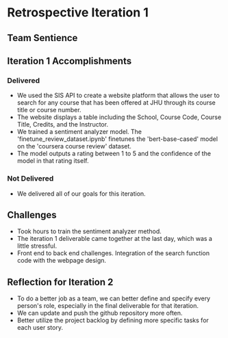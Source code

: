 # Retrospective Iteration 1
## Team Sentience 

## __Iteration 1 Accomplishments__
### Delivered
- We used the SIS API to create a website platform that allows the user to search for any course that has been offered at JHU through its course title or course number.  
- The website displays a table including the School, Course Code, Course Title, Credits, and the Instructor. 
- We trained a sentiment analyzer model. The 'finetune_review_dataset.ipynb' finetunes the 'bert-base-cased' model on the 'coursera course review' dataset. 
- The model outputs a rating between 1 to 5 and the confidence of the model in that rating itself.

### Not Delivered
- We delivered all of our goals for this iteration.


## Challenges
- Took hours to train the sentiment analyzer method.
- The iteration 1 deliverable came together at the last day, which was a little stressful. 
- Front end to back end challenges. Integration of the search function code with the webpage design. 

## Reflection for Iteration 2
- To do a better job as a team, we can better define and specify every person's role, especially in the final deliverable for that iteration. 
- We can update and push the github repository more often.
- Better utilize the project backlog by defining more specific tasks for each user story.